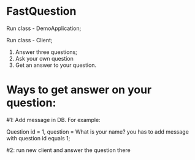 # FastQuestion

Run class - DemoApplication;

Run class - Client;

1. Answer three questions;
2. Ask your own question
3. Get an answer to your question.

# Ways to get answer on your question:
 #1: Add message in DB. 
    For example:

  Question id = 1, question = What is your name?
  you has to add message with question id equals 1;

#2: run new client and answer the question there 
